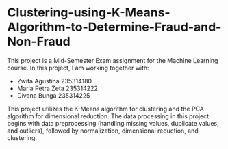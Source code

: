 # Clustering-using-K-Means-Algorithm-to-Determine-Fraud-and-Non-Fraud
This project is a Mid-Semester Exam assignment for the Machine Learning course. In this project, I am working together with:
  - Zwita Agustina 235314180
  - Maria Petra Zeta 235314222
  - Divana Bunga 235314225

This project utilizes the K-Means algorithm for clustering and the PCA algorithm for dimensional reduction. The data processing in this project begins with data preprocessing (handling missing values, duplicate values, and outliers), followed by normalization, dimensional reduction, and clustering.
